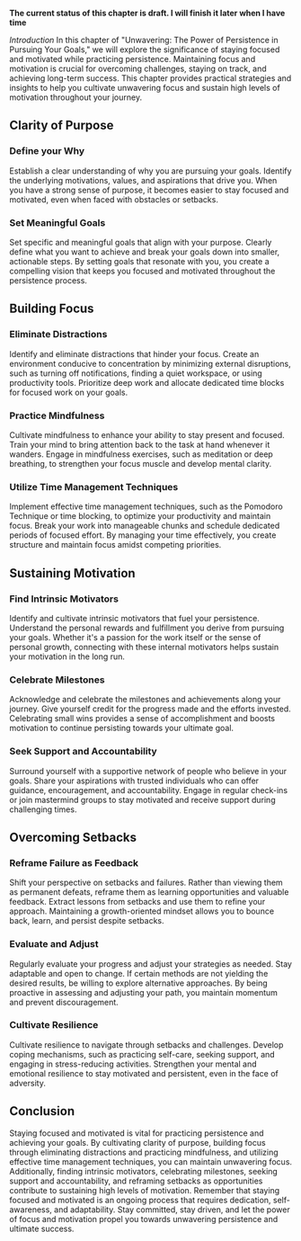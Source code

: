 **The current status of this chapter is draft. I will finish it later when I have time**

*Introduction* In this chapter of "Unwavering: The Power of Persistence in Pursuing Your Goals," we will explore the significance of staying focused and motivated while practicing persistence. Maintaining focus and motivation is crucial for overcoming challenges, staying on track, and achieving long-term success. This chapter provides practical strategies and insights to help you cultivate unwavering focus and sustain high levels of motivation throughout your journey.

Clarity of Purpose
------------------

### Define your Why

Establish a clear understanding of why you are pursuing your goals. Identify the underlying motivations, values, and aspirations that drive you. When you have a strong sense of purpose, it becomes easier to stay focused and motivated, even when faced with obstacles or setbacks.

### Set Meaningful Goals

Set specific and meaningful goals that align with your purpose. Clearly define what you want to achieve and break your goals down into smaller, actionable steps. By setting goals that resonate with you, you create a compelling vision that keeps you focused and motivated throughout the persistence process.

Building Focus
--------------

### Eliminate Distractions

Identify and eliminate distractions that hinder your focus. Create an environment conducive to concentration by minimizing external disruptions, such as turning off notifications, finding a quiet workspace, or using productivity tools. Prioritize deep work and allocate dedicated time blocks for focused work on your goals.

### Practice Mindfulness

Cultivate mindfulness to enhance your ability to stay present and focused. Train your mind to bring attention back to the task at hand whenever it wanders. Engage in mindfulness exercises, such as meditation or deep breathing, to strengthen your focus muscle and develop mental clarity.

### Utilize Time Management Techniques

Implement effective time management techniques, such as the Pomodoro Technique or time blocking, to optimize your productivity and maintain focus. Break your work into manageable chunks and schedule dedicated periods of focused effort. By managing your time effectively, you create structure and maintain focus amidst competing priorities.

Sustaining Motivation
---------------------

### Find Intrinsic Motivators

Identify and cultivate intrinsic motivators that fuel your persistence. Understand the personal rewards and fulfillment you derive from pursuing your goals. Whether it's a passion for the work itself or the sense of personal growth, connecting with these internal motivators helps sustain your motivation in the long run.

### Celebrate Milestones

Acknowledge and celebrate the milestones and achievements along your journey. Give yourself credit for the progress made and the efforts invested. Celebrating small wins provides a sense of accomplishment and boosts motivation to continue persisting towards your ultimate goal.

### Seek Support and Accountability

Surround yourself with a supportive network of people who believe in your goals. Share your aspirations with trusted individuals who can offer guidance, encouragement, and accountability. Engage in regular check-ins or join mastermind groups to stay motivated and receive support during challenging times.

Overcoming Setbacks
-------------------

### Reframe Failure as Feedback

Shift your perspective on setbacks and failures. Rather than viewing them as permanent defeats, reframe them as learning opportunities and valuable feedback. Extract lessons from setbacks and use them to refine your approach. Maintaining a growth-oriented mindset allows you to bounce back, learn, and persist despite setbacks.

### Evaluate and Adjust

Regularly evaluate your progress and adjust your strategies as needed. Stay adaptable and open to change. If certain methods are not yielding the desired results, be willing to explore alternative approaches. By being proactive in assessing and adjusting your path, you maintain momentum and prevent discouragement.

### Cultivate Resilience

Cultivate resilience to navigate through setbacks and challenges. Develop coping mechanisms, such as practicing self-care, seeking support, and engaging in stress-reducing activities. Strengthen your mental and emotional resilience to stay motivated and persistent, even in the face of adversity.

Conclusion
----------

Staying focused and motivated is vital for practicing persistence and achieving your goals. By cultivating clarity of purpose, building focus through eliminating distractions and practicing mindfulness, and utilizing effective time management techniques, you can maintain unwavering focus. Additionally, finding intrinsic motivators, celebrating milestones, seeking support and accountability, and reframing setbacks as opportunities contribute to sustaining high levels of motivation. Remember that staying focused and motivated is an ongoing process that requires dedication, self-awareness, and adaptability. Stay committed, stay driven, and let the power of focus and motivation propel you towards unwavering persistence and ultimate success.
